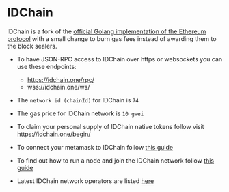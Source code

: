 # IDChain

IDChain is a fork of the [official Golang implementation of the Ethereum protocol](https://github.com/ethereum/go-ethereum) with a small change to burn gas fees instead of awarding them to the block sealers.

- To have JSON-RPC access to IDChain over https or websockets you can use these endpoints:

  - https://idchain.one/rpc/
  - wss://idchain.one/ws/
- The `network id (chainId)` for IDChain is `74`
- The gas price for IDChain network is `10 gwei`
- To claim your personal supply of IDChain native tokens follow visit https://idchain.one/begin/
- To connect your metamask to IDChain follow [this guide](https://github.com/BrightID/IDChain/wiki/Connect-Metamask-to-IDChain)
- To find out how to run a node and join the IDChain network follow [this guide](https://github.com/BrightID/IDChain/wiki/Joining-the-IDChain-Network)
- Latest IDChain network operators are listed [here](https://docs.google.com/spreadsheets/d/1OR1xh35CJvPnhHjwgvPXGg3w-LhB1KnpXbCn1-4aTYY/edit?usp=sharing)
